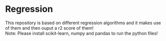 # Regression
This repository is based on different regression algorithms and it makes use of them and then ouput a r2 score of them!\
Note: Please install scikit-learn, numpy and pandas to run the python files!
